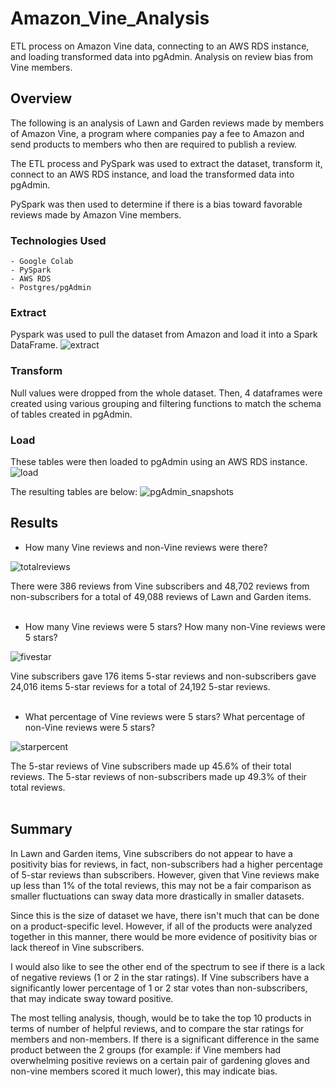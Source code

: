 # Amazon_Vine_Analysis
ETL process on Amazon Vine data, connecting to an AWS RDS instance, and loading transformed data into pgAdmin. Analysis on review bias from Vine members.

## Overview
The following is an analysis of Lawn and Garden reviews made by members of Amazon Vine, a program where companies pay a fee to Amazon and send products to members who then are required to publish a review.

The ETL process and PySpark was used to extract the dataset, transform it, connect to an AWS RDS instance, and load the transformed data into pgAdmin.

PySpark was then used to determine if there is a bias toward favorable reviews made by Amazon Vine members.

### Technologies Used
	- Google Colab
	- PySpark
	- AWS RDS
	- Postgres/pgAdmin

### Extract
Pyspark was used to pull the dataset from Amazon and load it into a Spark DataFrame.
![extract](https://user-images.githubusercontent.com/102555125/192887608-470bb41a-6d57-4aae-a203-983ec310b9b3.png)


### Transform
Null values were dropped from the whole dataset.  Then, 4 dataframes were created using various grouping and filtering functions to match the schema of tables created in pgAdmin.

### Load
These tables were then loaded to pgAdmin using an AWS RDS instance.
![load](https://user-images.githubusercontent.com/102555125/192887646-c11c3bec-94c2-4b38-b9c9-9fe0fedace06.png)

The resulting tables are below:
![pgAdmin_snapshots](https://user-images.githubusercontent.com/102555125/192887700-cc81a6bd-c36a-49eb-bcad-52867f5837fe.png)

## Results
- How many Vine reviews and non-Vine reviews were there?

![totalreviews](https://user-images.githubusercontent.com/102555125/192887762-15b4bc28-bb39-4ec8-98aa-721215e055e2.png)

There were 386 reviews from Vine subscribers and 48,702 reviews from non-subscribers for a total of 49,088 reviews of Lawn and Garden items.
<br></br>
- How many Vine reviews were 5 stars? How many non-Vine reviews were 5 stars?

![fivestar](https://user-images.githubusercontent.com/102555125/192887980-c851383d-36e5-4ee7-9f96-4cc0a6fc2355.png)

Vine subscribers gave 176 items 5-star reviews and non-subscribers gave 24,016 items 5-star reviews for a total of 24,192 5-star reviews.
<br></br>
- What percentage of Vine reviews were 5 stars? What percentage of non-Vine reviews were 5 stars?

![starpercent](https://user-images.githubusercontent.com/102555125/192888038-5878457c-f924-4cae-bd5e-1827decd619b.png)

The 5-star reviews of Vine subscribers made up 45.6% of their total reviews.  The 5-star reviews of non-subscribers made up 49.3% of their total reviews.
<br></br>
## Summary
In Lawn and Garden items, Vine subscribers do not appear to have a positivity bias for reviews, in fact, non-subscribers had a higher percentage of 5-star reviews than subscribers.  However, given that Vine reviews make up less than 1% of the total reviews, this may not be a fair comparison as smaller fluctuations can sway data more drastically in smaller datasets.

Since this is the size of dataset we have, there isn't much that can be done on a product-specific level.  However, if all of the products were analyzed together in this manner, there would be more evidence of positivity bias or lack thereof in Vine subscribers.

I would also like to see the other end of the spectrum to see if there is a lack of negative reviews (1 or 2 in the star ratings).  If Vine subscribers have a significantly lower percentage of 1 or 2 star votes than non-subscribers, that may indicate sway toward positive.

The most telling analysis, though, would be to take the top 10 products in terms of number of helpful reviews, and to compare the star ratings for members and non-members.  If there is a significant difference in the same product between the 2 groups (for example: if Vine members had overwhelming positive reviews on a certain pair of gardening gloves and non-vine members scored it much lower), this may indicate bias. 
